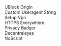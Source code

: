 
UBlock Origin  
Custom Useragent String  
Setup Vpn  
HTTPS Everywhere  
Privacy Badger  
Decentraleyes  
NoScript  
